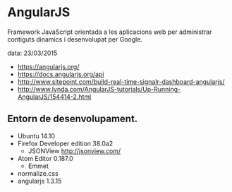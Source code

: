 
# AngularJS

Framework JavaScript orientada a les aplicacions web per administrar contiguts
dinamics i desenvolupat per Google.

data: 23/03/2015

- https://angularjs.org/
- https://docs.angularjs.org/api
- http://www.sitepoint.com/build-real-time-signalr-dashboard-angularjs/
- http://www.lynda.com/AngularJS-tutorials/Up-Running-AngularJS/154414-2.html

## Entorn de desenvolupament.

- Ubuntu 14.10
- Firefox Developer edition 38.0a2
  - JSONView http://jsonview.com/
- Atom Editor 0.187.0
  - Emmet
- normalize.css
- angularjs 1.3.15
